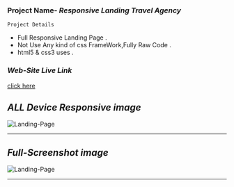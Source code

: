 ### Project Name- _Responsive Landing Travel Agency_

``` Project Details ```
- Full Responsive Landing Page .
- Not Use Any kind of css FrameWork,Fully Raw Code .
- html5 & css3 uses .

### _Web-Site Live Link_
[click here](https://shakil232.github.io/Travel-Agency-Landing-Page/)

## _ALL Device Responsive image_

![Landing-Page](images/markdwon/travel-agency-responsive.png)

---

## _Full-Screenshot image_

![Landing-Page](images/markdwon/travel-agency-full-scnst.png)

---
